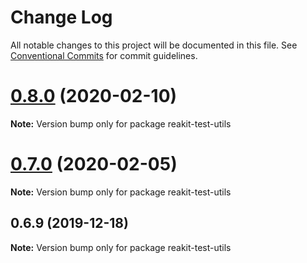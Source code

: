 # Change Log

All notable changes to this project will be documented in this file.
See [Conventional Commits](https://conventionalcommits.org) for commit guidelines.

# [0.8.0](https://github.com/reakit/reakit/tree/master/packages/reakit-test-utils/compare/reakit-test-utils@0.7.0...reakit-test-utils@0.8.0) (2020-02-10)

**Note:** Version bump only for package reakit-test-utils





# [0.7.0](https://github.com/reakit/reakit/tree/master/packages/reakit-test-utils/compare/reakit-test-utils@0.6.9...reakit-test-utils@0.7.0) (2020-02-05)

**Note:** Version bump only for package reakit-test-utils





## 0.6.9 (2019-12-18)

**Note:** Version bump only for package reakit-test-utils
